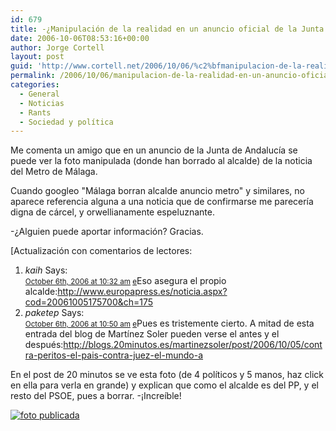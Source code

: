 ```yaml
---
id: 679
title: -¿Manipulación de la realidad en un anuncio oficial de la Junta de Andalucí­a?
date: 2006-10-06T08:53:16+00:00
author: Jorge Cortell
layout: post
guid: 'http://www.cortell.net/2006/10/06/%c2%bfmanipulacion-de-la-realidad-en-un-anuncio-oficial-de-la-junta-de-andalucia/'
permalink: /2006/10/06/manipulacion-de-la-realidad-en-un-anuncio-oficial-de-la-junta-de-andalucia/
categories:
  - General
  - Noticias
  - Rants
  - Sociedad y polí­tica
---
```

Me comenta un amigo que en un anuncio de la Junta de Andalucí­a se puede ver la foto manipulada (donde han borrado al alcalde) de la noticia del Metro de Málaga.

Cuando googleo "Málaga borran alcalde anuncio metro" y similares, no aparece referencia alguna a una noticia que de confirmarse me parecerí­a digna de cárcel, y orwellianamente espeluznante.

-¿Alguien puede aportar información? Gracias.

[Actualización con comentarios de lectores:

<ol class="commentlist">
  <li class="alt" id="comment-8644">
    <cite>kaih</cite> Says:<br /> <small class="commentmetadata"><a href="http://www.cortell.net/2006/10/06/%c2%bfmanipulacion-de-la-realidad-en-un-anuncio-oficial-de-la-junta-de-andalucia/#comment-8644">October 6th, 2006 at 10:32 am</a> <a href="http://www.cortell.net/post.php?action=editcomment&comment=8644">e</a></small>Eso asegura el propio alcalde:<a rel="nofollow" href="http://www.europapress.es/noticia.aspx?cod=20061005175700&ch=175">http://www.europapress.es/noticia.aspx?cod=20061005175700&ch=175</a>
  </li>
  <li id="comment-8645">
    <cite>paketep</cite> Says:<br /> <small class="commentmetadata"><a href="http://www.cortell.net/2006/10/06/%c2%bfmanipulacion-de-la-realidad-en-un-anuncio-oficial-de-la-junta-de-andalucia/#comment-8645">October 6th, 2006 at 10:50 am</a> <a href="http://www.cortell.net/post.php?action=editcomment&comment=8645">e</a></small>Pues es tristemente cierto. A mitad de esta entrada del blog de Martí­nez Soler pueden verse el antes y el después:<a rel="nofollow" href="http://blogs.20minutos.es/martinezsoler/post/2006/10/05/contra-peritos-el-pais-contra-juez-el-mundo-a">http://blogs.20minutos.es/martinezsoler/post/2006/10/05/contra-peritos-el-pais-contra-juez-el-mundo-a</a>
  </li>
</ol>

En el post de 20 minutos se ve esta foto (de 4 polí­ticos y 5 manos, haz click en ella para verla en grande) y explican que como el alcalde es del PP, y el resto del PSOE, pues a borrar. -¡Increí­ble!

<a target="_blank" title="publicado" href="http://blogs.20minutos.es/myfiles/martinezsoler/chaves-5-10-06.jpg"><img title="foto publicada" alt="foto publicada" src="http://blogs.20minutos.es/myfiles/martinezsoler/chaves-5-10-06.jpg" /></a>
